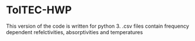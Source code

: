 # TolTEC-HWP

This version of the code is written for python 3.
.csv files contain frequency dependent refelctivities, absorptivities and temperatures
